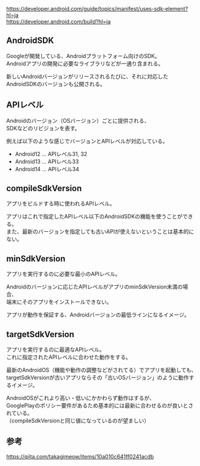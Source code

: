 <https://developer.android.com/guide/topics/manifest/uses-sdk-element?hl=ja>  
<https://developer.android.com/build?hl=ja>

## AndroidSDK
Googleが開発している、Androidプラットフォーム向けのSDK。  
Androidアプリの開発に必要なライブラリなどが一通り含まれる。

新しいAndroidバージョンがリリースされるたびに、それに対応した  
AndroidSDKのバージョンも公開される。

## APIレベル
Androidのバージョン（OSバージョン）ごとに提供される、  
SDKなどのリビジョンを表す。

例えば以下のような感じでバージョンとAPIレベルが対応している。

* Android12 ... APIレベル31, 32
* Android13 ... APIレベル33
* Android14 ... APIレベル34

## compileSdkVersion
アプリをビルドする時に使われるAPIレベル。

アプリはこれで指定したAPIレベル以下のAndroidSDKの機能を使うことができる。  
また、最新のバージョンを指定しても古いAPIが使えないということは基本的にない。

## minSdkVersion
アプリを実行するのに必要な最小のAPIレベル。

Androidのバージョンに応じたAPIレベルがアプリのminSdkVersion未満の場合、  
端末にそのアプリをインストールできない。

アプリが動作を保証する、Androidバージョンの最低ラインになるイメージ。

## targetSdkVersion
アプリを実行するのに最適なAPIレベル。  
これに指定されたAPIレベルに合わせた動作をする。

最新のAndroidOS（機能や動作の調整などがされてる）でアプリを起動しても、  
targetSdkVersionが古いアプリならその「古いOSバージョン」のように動作するイメージ。

AndroidOSがこれより高い・低いにかかわらず動作はするが、  
GooglePlayのポリシー要件があるため基本的には最新に合わせるのが良いとされている。  
（compileSdkVersionと同じ値になっているのが望ましい）

## 参考
<https://qiita.com/takagimeow/items/10a010c641ff0241acdb>
